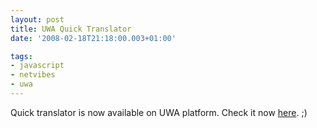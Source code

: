 ```yaml
---
layout: post
title: UWA Quick Translator
date: '2008-02-18T21:18:00.003+01:00'

tags:
- javascript
- netvibes
- uwa
---
```


Quick translator is now available on UWA platform.
Check it now <a href="http://eco.netvibes.com/widgets/3709/quick-translator">here</a>. ;)